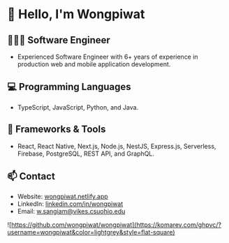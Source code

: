 # 👋 Hello, I'm Wongpiwat
## 👨🏻‍💻 Software Engineer

- Experienced Software Engineer with 6+ years of experience in production web and mobile application development.

## 💻 Programming Languages

- TypeScript, JavaScript, Python, and Java.

## 🧰 Frameworks & Tools

- React, React Native, Next.js, Node.js, NestJS, Express.js, Serverless, Firebase, PostgreSQL, REST API, and GraphQL.

## 📫 Contact

- Website: [wongpiwat.netlify.app](https://wongpiwat.netlify.app)
- LinkedIn: [linkedin.com/in/wongpiwat](https://linkedin.com/in/wongpiwat)
- Email: [w.sangiam@vikes.csuohio.edu](mailto:w.sangiam@vikes.csuohio.edu)

![https://github.com/wongpiwat/wongpiwat](https://komarev.com/ghpvc/?username=wongpiwat&color=lightgrey&style=flat-square)
